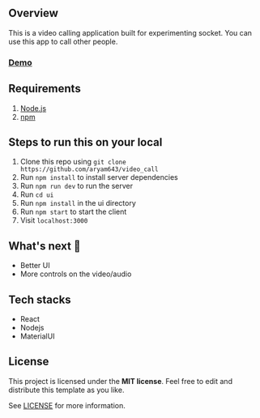 ## Overview

This is a video calling application built for experimenting socket. You can use this app to call other people.

### [Demo](https://video-calling-app-git.netlify.app)

## Requirements

1. [Node.js](https://nodejs.org/)
2. [npm](https://www.npmjs.com/)

## Steps to run this on your local

1. Clone this repo using `git clone https://github.com/aryam643/video_call`
2. Run `npm install` to install server dependencies
3. Run `npm run dev` to run the server
4. Run `cd ui`
5. Run `npm install` in the ui directory
6. Run `npm start` to start the client
7. Visit `localhost:3000`

## What's next 🚀

- Better UI
- More controls on the video/audio

## Tech stacks

- React
- Nodejs
- MaterialUI

## License

This project is licensed under the **MIT license**. Feel free to edit and distribute this template as you like.

See [LICENSE](LICENSE) for more information.
